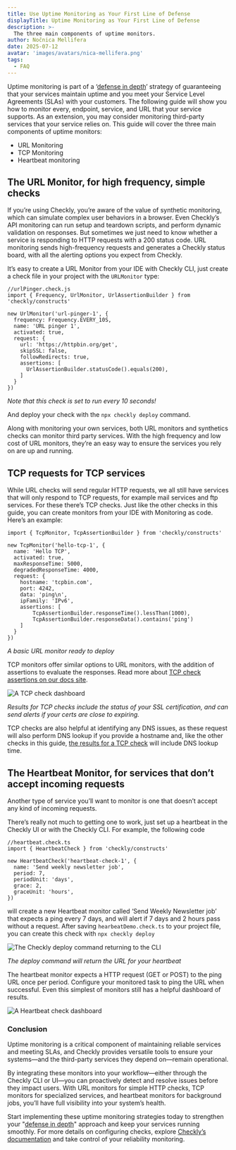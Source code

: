 ```yaml
---
title: Use Uptime Monitoring as Your First Line of Defense
displayTitle: Uptime Monitoring as Your First Line of Defense
description: >-
  The three main components of uptime monitors.
author: Nočnica Mellifera
date: 2025-07-12
avatar: 'images/avatars/nica-mellifera.png'
tags:
  - FAQ
---
```


Uptime monitoring is part of a ‘[defense in depth](https://www.checklyhq.com/blog/the-defense-in-depth-approach-to-app-monitoring/)’ strategy of guaranteeing that your services maintain uptime and you meet your Service Level Agreements (SLAs) with your customers. The following guide will show you how to monitor every, endpoint, service, and URL that your service supports. As an extension, you may consider monitoring third-party services that your service relies on. This guide will cover the three main components of uptime monitors:

- URL Monitoring
- TCP Monitoring
- Heartbeat monitoring

## The URL Monitor, for high frequency, simple checks

If you’re using Checkly, you’re aware of the value of synthetic monitoring, which can simulate complex user behaviors in a browser. Even Checkly’s API monitoring can run setup and teardown scripts, and perform dynamic validation on responses. But sometimes we just need to know whether a service is responding to HTTP requests with a 200 status code. URL monitoring sends high-frequency requests and generates a Checkly status board, with all the alerting options you expect from Checkly. 

It’s easy to create a URL Monitor from your IDE with Checkly CLI, just create a check file in your project with the `URLMonitor` type:

```tsx
//urlPinger.check.js
import { Frequency, UrlMonitor, UrlAssertionBuilder } from 'checkly/constructs'

new UrlMonitor('url-pinger-1', {
  frequency: Frequency.EVERY_10S,
  name: 'URL pinger 1',
  activated: true,
  request: {
    url: 'https://httpbin.org/get',
    skipSSL: false,
    followRedirects: true,
    assertions: [
      UrlAssertionBuilder.statusCode().equals(200),
    ]
  }
})
```

*Note that this check is set to run every 10 seconds!*

And deploy your check with the `npx checkly deploy` command. 

Along with monitoring your own services, both URL monitors and synthetics checks can monitor third party services. With the high frequency and low cost of URL monitors, they’re an easy way to ensure the services you rely on are up and running.

## TCP requests for TCP services

While URL checks will send regular HTTP requests, we all still have services that will only respond to TCP requests, for example mail services and ftp services. For these there’s TCP checks. Just like the other checks in this guide, you can create monitors from your IDE with Monitoring as code. Here’s an example:

```tsx
import { TcpMonitor, TcpAssertionBuilder } from 'checkly/constructs'

new TcpMonitor('hello-tcp-1', {
  name: 'Hello TCP',
  activated: true,
  maxResponseTime: 5000,
  degradedResponseTime: 4000,
  request: {
    hostname: 'tcpbin.com',
    port: 4242,
    data: 'ping\n',
    ipFamily: 'IPv6',
    assertions: [
        TcpAssertionBuilder.responseTime().lessThan(1000),
        TcpAssertionBuilder.responseData().contains('ping')
    ]
  }
})
```

*A basic URL monitor ready to deploy*

TCP monitors offer similar options to URL monitors, with the addition of assertions to evaluate the responses. Read more about [TCP check assertions on our docs site](https://www.checklyhq.com/docs/cli/constructs-reference/#tcpassertionbuilder). 


![A TCP check dashboard](/guides/images/uptime-01.png)

*Results for TCP checks include the status of your SSL certification, and can send alerts if your certs are close to expiring.*

TCP checks are also helpful at identifying any DNS issues, as these request will also perform DNS lookup if you provide a hostname and, like the other checks in this guide, [the results for a TCP check](https://www.checklyhq.com/docs/monitoring/check-results/#tcp-monitor-results) will include DNS lookup time.

## The Heartbeat Monitor, for services that don’t accept incoming requests

Another type of service you’ll want to monitor is one that doesn’t accept any kind of incoming requests. 

There’s really not much to getting one to work, just set up a heartbeat in the Checkly UI or with the Checkly CLI. For example, the following code 

```tsx
//heartbeat.check.ts
import { HeartbeatCheck } from 'checkly/constructs'

new HeartbeatCheck('heartbeat-check-1', {
  name: 'Send weekly newsletter job',
  period: 7,
  periodUnit: 'days',
  grace: 2,
  graceUnit: 'hours',
})
```

will create a new Heartbeat monitor called ‘Send Weekly Newsletter job’ that expects a ping every 7 days, and will alert if 7 days and 2 hours pass without a request. After saving `hearbeatDemo.check.ts` to your project file, you can create this check with `npx checkly deploy`

![The Checkly deploy command returning to the CLI](/guides/images/uptime-02.png)

*The deploy command will return the URL for your heartbeat*

The heartbeat monitor expects a HTTP request (GET or POST) to the ping URL once per period. Configure your monitored task to ping the URL when successful. Even this simplest of monitors still has a helpful dashboard of results.

![A Heartbeat check dashboard](/guides/images/uptime-03.png)

### Conclusion

Uptime monitoring is a critical component of maintaining reliable services and meeting SLAs, and Checkly provides versatile tools to ensure your systems—and the third-party services they depend on—remain operational. 

By integrating these monitors into your workflow—either through the Checkly CLI or UI—you can proactively detect and resolve issues before they impact users. With URL monitors for simple HTTP checks, TCP monitors for specialized services, and heartbeat monitors for background jobs, you’ll have full visibility into your system’s health.

Start implementing these uptime monitoring strategies today to strengthen your "[defense in depth](https://www.checklyhq.com/blog/the-defense-in-depth-approach-to-app-monitoring/)" approach and keep your services running smoothly. For more details on configuring checks, explore [Checkly’s documentation](https://www.checklyhq.com/docs/) and take control of your reliability monitoring.